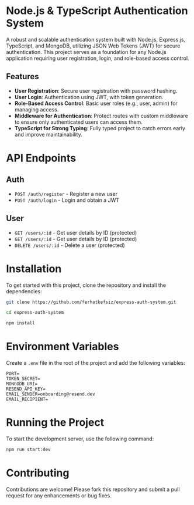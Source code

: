# Node.js & TypeScript Authentication System

A robust and scalable authentication system built with Node.js, Express.js, TypeScript, and MongoDB, utilizing JSON Web Tokens (JWT) for secure authentication. This project serves as a foundation for any Node.js application requiring user registration, login, and role-based access control.


## Features

- **User Registration**: Secure user registration with password hashing.
- **User Login**: Authentication using JWT, with token generation.
- **Role-Based Access Control**: Basic user roles (e.g., user, admin) for managing access.
- **Middleware for Authentication**: Protect routes with custom middleware to ensure only authenticated users can access them.
- **TypeScript for Strong Typing**: Fully typed project to catch errors early and improve maintainability.

# API Endpoints

## Auth
- `POST /auth/register` - Register a new user
- `POST /auth/login` - Login and obtain a JWT

## User
- `GET /users/:id` - Get user details by ID (protected)
- `GET /users/:id` - Get user details by ID (protected)
- `DELETE /users/:id` - Delete a user (protected)

# Installation

To get started with this project, clone the repository and install the dependencies:

```bash
git clone https://github.com/ferhatkefsiz/express-auth-system.git
```

```bash
cd express-auth-system
```

```bash
npm install
```

# Environment Variables
Create a `.env` file in the root of the project and add the following variables:

```file
PORT=
TOKEN_SECRET=
MONGODB_URI=
RESEND_API_KEY=
EMAIL_SENDER=onboarding@resend.dev
EMAIL_RECIPIENT=
```

# Running the Project

To start the development server, use the following command:

```bash
npm run start:dev
```

# Contributing
Contributions are welcome! Please fork this repository and submit a pull request for any enhancements or bug fixes.
